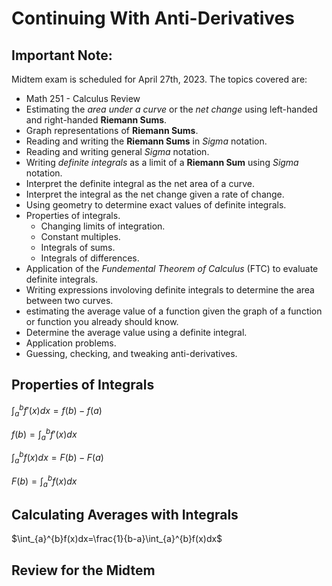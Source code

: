 # Continuing With Anti-Derivatives

## __Important Note:__ 
Midtem exam is scheduled for April 27th, 2023. The topics covered are:
* Math 251 - Calculus Review
* Estimating the _area under a curve_ or the _net change_ using left-handed and right-handed __Riemann Sums__.
* Graph representations of __Riemann Sums__.
* Reading and writing the __Riemann Sums__ in _Sigma_ notation.
* Reading and writing general _Sigma_ notation.
* Writing _definite integrals_ as a limit of a __Riemann Sum__ using *Sigma* notation.
* Interpret the definite integral as the net area of a curve.
* Interpret the integral as the net change given a rate of change.
* Using geometry to determine exact values of definite integrals.
* Properties of integrals.
  * Changing limits of integration.
  * Constant multiples.
  * Integrals of sums.
  * Integrals of differences.
* Application of the _Fundemental Theorem of Calculus_ (FTC) to evaluate definite integrals.
* Writing expressions involoving definite integrals to determine the area between two curves.
* estimating the average value of a function given the graph of a function or function you already should know.
* Determine the average value using a definite integral.
* Application problems.
* Guessing, checking, and tweaking anti-derivatives.

## Properties of Integrals

$\int_{a}^{b} f'(x)dx = f(b) - f(a)$

$f(b)=\int_{a}^{b}f'(x)dx$

$\int_{a}^{b}f(x)dx=F(b)-F(a)$

$F(b)=\int_{a}^{b}f(x)dx$

## Calculating Averages with Integrals

$\int_{a}^{b}f(x)dx=\frac{1}{b-a}\int_{a}^{b}f(x)dx$

## Review for the Midtem

